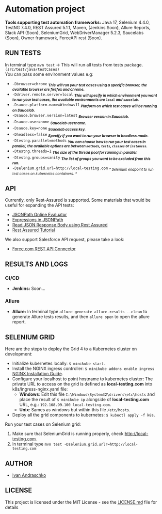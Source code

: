 # Automation project
**Tools supporting test automation frameworks:**
Java 17, Selenium 4.4.0, TestNG 7.4.0, REST Assured 5.1.1, Maven, 
(Jenkins Soon), Allure Reports, Slack API (Soon), SeleniumGrid, 
WebDriverManager 5.2.3, Saucelabs (Soon), Owner framework, 
ForceAPI rest (Soon).


## RUN TESTS

In terminal type `mvn test` -> This will run all tests from tests package.`(src/test/java/testCases)`  
You can pass some environment values e.g:
   - `-Dbrowser=chrome` <sub>_**This will run your test cases using a specific browser, the available browser are firefox and chrome.**_</sub>
   - `-Ddriver.remote.server=local` <sub>_**This will specify in which environment you want to run your test cases, the available environments are `local` and `saucelab`.**_</sub>
   - `-Dsauce.platform.name=Windows11` <sub>_**Platform on which test cases will be running on Saucelab.**_</sub>
   - `-Dsauce.browser.version=latest` <sub>_**Browser version in Saucelab.**_</sub>
   - `-Dsauce.user=none` <sub>_**Saucelab username.**_</sub>
   - `-Dsauce.key=none` <sub>_**Saucelab access key.**_</sub>
   - `-Dheadless=false` <sub>_**Specify if you want to run your browser in headless mode.**_</sub>
   - `-Dtestng.parallel=methods` <sub>_**You can choose how to run your test cases in parallel, the available options are between `methods`, `tests`, `classes` or `instances`.**_</sub>
   - `-Dtestng.threads=1` <sub>_**The size of the thread pool for running in parallel.**_</sub>
   - `-Dtestng.groups=sanity` <sub>_**The list of groups you want to be excluded from this run.**_</sub>
   - `-Dselenium.grid.url=http://local-testing.com` <sub>_* Selenium endpoint to run test cases on kubernetes containers. *_</sub>

## API 
Currently, only Rest-Assured is supported. Some materials that would be useful for expanding the API tests:
- [JSONPath Online Evaluator](https://jsonpath.com/)
- [Expressions in JSONPath](https://toolsqa.com/rest-assured/expressions-in-jsonpath/)
- [Read JSON Response Body using Rest Assured](https://toolsqa.com/rest-assured/read-json-response-body-using-rest-assured/)
- [Rest Assured Tutorial](https://www.toolsqa.com/rest-assured-tutorial/)

We also support Salesforce API request, please take a look:
- [Force.com REST API Connector](https://github.com/jesperfj/force-rest-api)


## RESULTS AND LOGS
### CI/CD
- **Jenkins:** Soon...

### Allure
- **Allure:** In terminal type `allure generate allure-results --clean` to generate Allure tests results, and then `allure open` to open the allure report.  

## SELENIUM GRID 
Here are the steps to deploy the Grid 4 to a Kubernetes cluster on development:
- Initialize kubernetes locally: `$ minikube start`.
- Install the NGINX ingress controller: `$ minikube addons enable ingress` [NGINX Installation Guide](https://kubernetes.github.io/ingress-nginx/deploy/).
- Configure your localhost to point hostname to kubernetes cluster: The private URL to access on the grid is defined as **local-testing.com** into k8s/ingress-nginx.yaml file:
  - **Windows**: Edit this file `C:\Windows\System32\drivers\etc\hosts` and place the result of `$ minikube ip` alongside of **local-testing.com** URL, e.g.: `192.168.99.100 local-testing.com`. 
  - **Unix**: Sames as windows but within this file `/etc/hosts`.
- Deploy all the grid components to kubernetes: `$ kubectl apply -f k8s`.

Run your test cases on Selenium grid:
1. Make sure that SeleniumGrid is running properly, check http://local-testing.com.
2. In terminal type `mvn test -Dselenium.grid.urlr=http://local-testing.com`

## AUTHOR
- [Ivan Andraschko](https://www.linkedin.com/in/ivan-andraschko/)
## LICENSE
This project is licensed under the MIT License - see the [LICENSE.md](LICENSE.md) file for details
